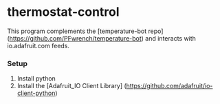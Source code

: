 # thermostat-control
This program complements the [temperature-bot repo] (https://github.com/PFwrench/temperature-bot) and interacts with io.adafruit.com feeds.

### Setup
1. Install python
2. Install the [Adafruit_IO Client Library] (https://github.com/adafruit/io-client-python)
